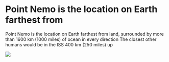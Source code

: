 # Point Nemo is the location on Earth farthest from  
 Point Nemo is the location on Earth farthest from land, surrounded by more than 1600 km (1000 miles) of ocean in every direction The closest other humans would be in the ISS 400 km (250 miles) up 
 
 ![]( https://pbs.twimg.com/media/FpfVWeaXgAI_Edy?format=jpg )